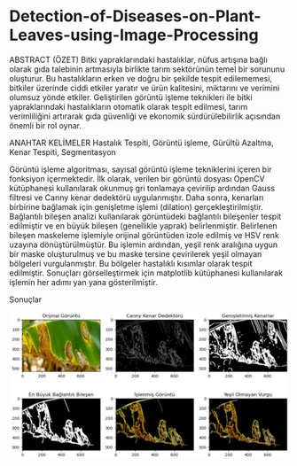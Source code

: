# Detection-of-Diseases-on-Plant-Leaves-using-Image-Processing
ABSTRACT (ÖZET)
Bitki yapraklarındaki hastalıklar, nüfus artışına bağlı olarak gıda talebinin artmasıyla birlikte tarım sektörünün temel bir sorununu oluşturur. Bu hastalıkların erken ve doğru bir şekilde tespit edilememesi, bitkiler üzerinde ciddi etkiler yaratır ve ürün kalitesini, miktarını ve verimini olumsuz yönde etkiler. Geliştirilen görüntü işleme teknikleri ile bitki yapraklarındaki hastalıkların otomatik olarak tespit edilmesi, tarım verimliliğini artırarak gıda güvenliği ve ekonomik sürdürülebilirlik açısından önemli bir rol oynar.


ANAHTAR KELİMELER
Hastalık Tespiti, Görüntü işleme, Gürültü Azaltma, Kenar Tespiti, Segmentasyon

Görüntü işleme algoritması, sayısal görüntü işleme tekniklerini içeren bir fonksiyon içermektedir. İlk olarak, verilen bir görüntü dosyası OpenCV kütüphanesi kullanılarak okunmuş gri tonlamaya çevirilip ardından Gauss filtresi ve Canny kenar dedektörü uygulanmıştır. Daha sonra, kenarları birbirine bağlamak için genişletme işlemi (dilation) gerçekleştirilmiştir. Bağlantılı bileşen analizi kullanılarak görüntüdeki bağlantılı bileşenler tespit edilmiştir ve en büyük bileşen (genellikle yaprak) belirlenmiştir. Belirlenen bileşen maskeleme işlemiyle orijinal görüntüden izole edilmiş ve HSV renk uzayına dönüştürülmüştür. Bu işlemin ardından, yeşil renk aralığına uygun bir maske oluşturulmuş ve bu maske tersine çevirilerek yeşil olmayan bölgeleri vurgulanmıştır. Bu bölgeler hastalıklı kısımlar olarak tespit edilmiştir. Sonuçları görselleştirmek için matplotlib kütüphanesi kullanılarak işlemin her adımı yan yana gösterilmiştir.

Sonuçlar

![](result.jpg)


